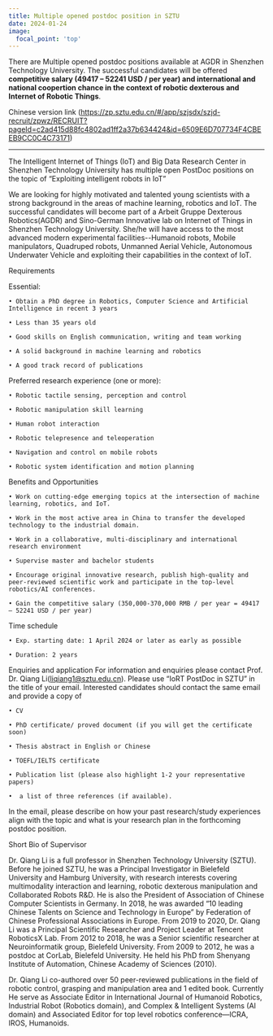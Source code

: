 ```yaml
---
title: Multiple opened postdoc position in SZTU
date: 2024-01-24
image:
  focal_point: 'top'
---
```


There are Multiple opened postdoc positions available at AGDR in Shenzhen Technology University. The successful candidates will be offered **competitive salary (49417 – 52241 USD / per year) and international and national coopertion chance in the context of robotic dexterous and Internet of Robotic Things**. 

Chinese version link (https://zp.sztu.edu.cn/#/app/szjsdx/szjd-recruit/zpwz/RECRUIT?pageId=c2ad415d88fc4802ad1ff2a37b634424&id=6509E6D707734F4CBEEB9CC0C4C73171)

<!--more-->
-------------------------------------------------------------------------

The Intelligent Internet of Things (IoT) and Big Data Research Center in Shenzhen Technology University has multiple open PostDoc positions on the topic of “Exploiting intelligent robots in IoT”

We are looking for highly motivated and talented young scientists with a strong background in the areas of machine learning, robotics and IoT. The successful candidates will become part of a Arbeit Gruppe Dexterous Robotics(AGDR) and Sino-German Innovative lab on Internet of Things in Shenzhen Technology University.  She/he will have access to the most advanced modern experimental facilities--Humanoid robots, Mobile manipulators, Quadruped robots, Unmanned Aerial Vehicle, Autonomous Underwater Vehicle and exploiting their capabilities in the context of IoT.

Requirements

Essential:

    • Obtain a PhD degree in Robotics, Computer Science and Artificial Intelligence in recent 3 years

    • Less than 35 years old

    • Good skills on English communication, writing and team working 

    • A solid background in machine learning and robotics

    • A good track record of publications

Preferred research experience (one or more):

    • Robotic tactile sensing, perception and control

    • Robotic manipulation skill learning

    • Human robot interaction

    • Robotic telepresence and teleoperation

    • Navigation and control on mobile robots

    • Robotic system identification and motion planning

Benefits and Opportunities

    • Work on cutting-edge emerging topics at the intersection of machine learning, robotics, and IoT.

    • Work in the most active area in China to transfer the developed technology to the industrial domain. 

    • Work in a collaborative, multi-disciplinary and international research environment

    • Supervise master and bachelor students

    • Encourage original innovative research, publish high-quality and peer-reviewed scientific work and participate in the top-level robotics/AI conferences.

    • Gain the competitive salary (350,000-370,000 RMB / per year = 49417 – 52241 USD / per year)

Time schedule

    • Exp. starting date: 1 April 2024 or later as early as possible

    • Duration: 2 years

Enquiries and application
For information and enquiries please contact Prof. Dr. Qiang Li(liqiang1@sztu.edu.cn). Please use “IoRT PostDoc in SZTU” in the title of your email. Interested candidates should contact the same email and provide a copy of 

    • CV

    • PhD certificate/ proved document (if you will get the certificate soon)

    • Thesis abstract in English or Chinese

    • TOEFL/IELTS certificate

    • Publication list (please also highlight 1-2 your representative papers)

    •  a list of three references (if available). 

In the email, please describe on how your past research/study experiences align with the topic and what is your research plan in the forthcoming postdoc position.

Short Bio of Supervisor

Dr. Qiang Li is a full professor in Shenzhen Technology University (SZTU). Before he joined SZTU, he was a Principal Investigator in Bielefeld University and Hamburg University, with research interests covering multimodality interaction and learning, robotic dexterous manipulation and Collaborated Robots R&D. He is also the President of Association of Chinese Computer Scientists in Germany. In 2018, he was awarded “10 leading Chinese Talents on Science and Technology in Europe” by Federation of Chinese Professional Associations in Europe.
From 2019 to 2020, Dr. Qiang Li was a Principal Scientific Researcher and Project Leader at Tencent RoboticsX Lab. From 2012 to 2018, he was a Senior scientific researcher at Neuroinformatik group, Bielefeld University. From 2009 to 2012, he was a postdoc at CorLab, Bielefeld University. He held his PhD from Shenyang Institute of Automation, Chinese Academy of Sciences (2010).

Dr. Qiang Li co-authored over 50 peer-reviewed publications in the field of robotic control, grasping and manipulation area and 1 edited book. Currently He serve as Associate Editor in International Journal of Humanoid Robotics, Industrial Robot (Robotics domain), and Complex & Intelligent Systems (AI domain) and Associated Editor for top level robotics conference—ICRA, IROS, Humanoids.



